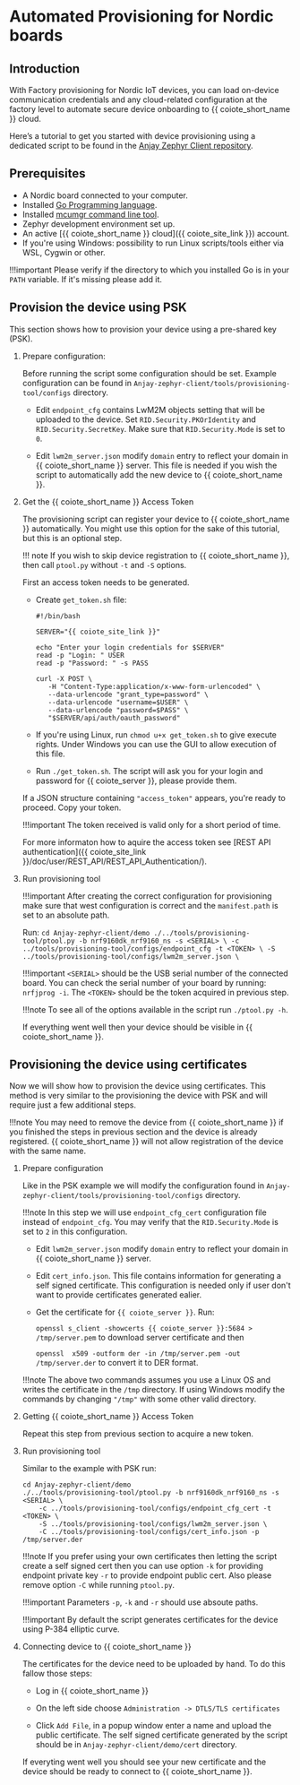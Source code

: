# Automated Provisioning for Nordic boards

## Introduction
With Factory provisioning for Nordic IoT devices, you can load on-device communication credentials and any cloud-related configuration at the factory level to automate secure device onboarding to {{ coiote_short_name }} cloud.

Here’s a tutorial to get you started with device provisioning using a dedicated script to be found in the [Anjay Zephyr Client repository](https://github.com/AVSystem/Anjay-zephyr-client).

## Prerequisites
- A Nordic board connected to your computer.
- Installed [Go Programming language](https://go.dev/dl).
- Installed [mcumgr command line tool](https://docs.zephyrproject.org/3.1.0/services/device_mgmt/mcumgr.html).
- Zephyr development environment set up.
- An active [{{ coiote_short_name }} cloud]({{ coiote_site_link }}) account.
- If you're using Windows: possibility to run Linux scripts/tools either via WSL, Cygwin or other.

!!!important
    Please verify if the directory to which you installed Go is in your `PATH` variable. If it's missing please add it.

## Provision the device using PSK
This section shows how to provision your device using a pre-shared key (PSK).

1. Prepare configuration:

    Before running the script some configuration should be set. Example configuration can be found in `Anjay-zephyr-client/tools/provisioning-tool/configs` directory.

    - Edit `endpoint_cfg` contains LwM2M objects setting that will be uploaded to the device. Set `RID.Security.PKOrIdentity` and `RID.Security.SecretKey`. Make sure that `RID.Security.Mode` is set to `0`.

    - Edit `lwm2m_server.json` modify `domain` entry to reflect your domain in {{ coiote_short_name }} server. This file is needed if you wish the script to automatically add the new device to {{ coiote_short_name }}.

2. Get the {{ coiote_short_name }} Access Token

    The provisioning script can register your device to {{ coiote_short_name }} automatically. You might use this option for the sake of this tutorial, but this is an optional step.

    !!! note
        If you wish to skip device registration to {{ coiote_short_name }}, then call `ptool.py` without `-t` and `-S` options.

    First an access token needs to be generated.

    - Create `get_token.sh` file:
        ```
        #!/bin/bash

        SERVER="{{ coiote_site_link }}"

        echo "Enter your login credentials for $SERVER"
        read -p "Login: " USER
        read -p "Password: " -s PASS

        curl -X POST \
           -H "Content-Type:application/x-www-form-urlencoded" \
           --data-urlencode "grant_type=password" \
           --data-urlencode "username=$USER" \
           --data-urlencode "password=$PASS" \
           "$SERVER/api/auth/oauth_password"
        ```
    - If you're using Linux, run `chmod u+x get_token.sh` to give execute rights. Under Windows you can use the GUI to allow execution of this file.

    - Run `./get_token.sh`. The script will ask you for your login and password for {{ coiote_server }}, please provide them.

    If a JSON structure containing `"access_token"` appears, you're ready to proceed. Copy your token.

    !!!important
        The token received is valid only for a short period of time.

    For more informaton how to aquire the access token see [REST API authentication]({{ coiote_site_link }}/doc/user/REST_API/REST_API_Authentication/).

3. Run provisioning tool

    !!!important
        After creating the correct configuration for provisioning make sure that west configuration is correct and the `manifest.path` is set to an absolute path.

    Run:
        ```
        cd Anjay-zephyr-client/demo
        ./../tools/provisioning-tool/ptool.py -b nrf9160dk_nrf9160_ns -s <SERIAL> \
            -c ../tools/provisioning-tool/configs/endpoint_cfg -t <TOKEN> \
            -S ../tools/provisioning-tool/configs/lwm2m_server.json \
        ```

    !!!important
        `<SERIAL>` should be the USB serial number of the connected board. You can check the serial number of your board by running: `nrfjprog -i`. The `<TOKEN>` should be the token acquired in previous step.

    !!!note
        To see all of the options available in the script run `./ptool.py -h`.

    If everything went well then your device should be visible in {{ coiote_short_name }}.

## Provisioning the device using certificates
Now we will show how to provision the device using certificates. This method is very similar to the provisioning the device with PSK and will require just a few additional steps.

!!!note
    You may need to remove the device from {{ coiote_short_name }} if you finished the steps in previous section and the device is already registered. {{ coiote_short_name }} will not allow registration of the device with the same name.

1. Prepare configuration

    Like in the PSK example we will modify the configuration found in `Anjay-zephyr-client/tools/provisioning-tool/configs` directory.

    !!!note
        In this step we will use `endpoint_cfg_cert` configuration file instead of `endpoint_cfg`. You may verify that the `RID.Security.Mode` is set to `2` in this configuration.

    - Edit `lwm2m_server.json` modify `domain` entry to reflect your domain in {{ coiote_short_name }} server.

    - Edit `cert_info.json`. This file contains information for generating a self signed certificate. This configuration is needed only if user don't want to provide certificates generated ealier.

    - Get the certificate for `{{ coiote_server }}`. Run:

        `openssl s_client -showcerts {{ coiote_server }}:5684 > /tmp/server.pem` to download server certificate and then

        `openssl  x509 -outform der -in /tmp/server.pem -out /tmp/server.der` to convert it to DER format.

    !!!note
        The above two commands assumes you use a Linux OS and writes the certificate in the `/tmp` directory. If using Windows modify the commands by changing `"/tmp"` with some other valid directory.

2. Getting {{ coiote_short_name }} Access Token

    Repeat this step from previous section to acquire a new token.

3. Run provisioning tool

    Similar to the example with PSK run:

    ```
    cd Anjay-zephyr-client/demo
    ./../tools/provisioning-tool/ptool.py -b nrf9160dk_nrf9160_ns -s <SERIAL> \
        -c ../tools/provisioning-tool/configs/endpoint_cfg_cert -t <TOKEN> \
        -S ../tools/provisioning-tool/configs/lwm2m_server.json \
        -C ../tools/provisioning-tool/configs/cert_info.json -p /tmp/server.der
    ```

    !!!note
        If you prefer using your own certificates then letting the script create a self signed cert then you can use option `-k` for providing endpoint private key `-r` to provide endpoint public cert. Also please remove option `-C` while running `ptool.py`.

    !!!important
        Parameters `-p`, `-k` and `-r` should use absoute paths.

    !!!important
        By default the script generates certificates for the device using P-384 elliptic curve.

4. Connecting device to {{ coiote_short_name }}

    The certificates for the device need to be uploaded by hand. To do this fallow those steps:

    - Log in {{ coiote_short_name }}

    - On the left side choose `Administration -> DTLS/TLS certificates`

    - Click `Add File`, in a popup window enter a name and upload the public certificate. The self signed certificate generated by the script should be in `Anjay-zephyr-client/demo/cert` directory.

    If everyting went well you should see your new certificate and the device should be ready to connect to {{ coiote_short_name }}.
